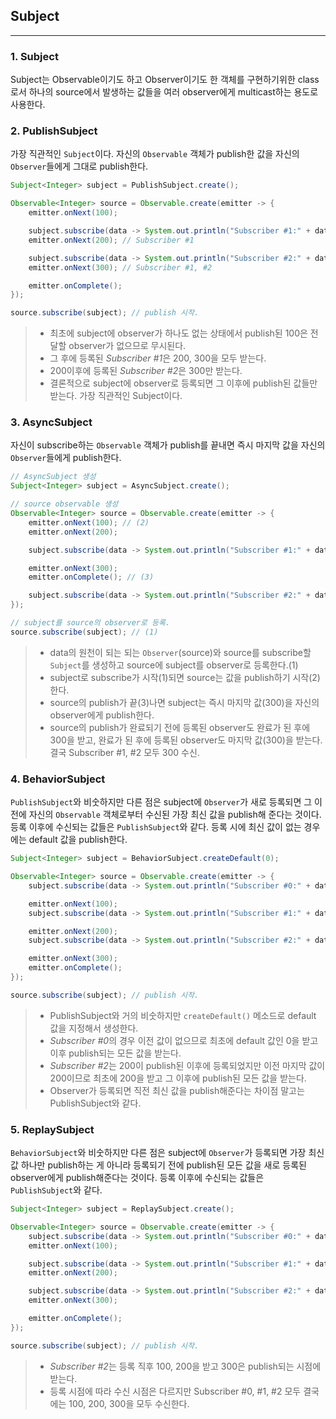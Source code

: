 ## Subject

---

### 1. Subject

Subject는 Observable이기도 하고 Observer이기도 한 객체를 구현하기위한 class로서 하나의 source에서 발생하는 값들을 여러 observer에게 multicast하는 용도로 사용한다.

### 2. PublishSubject

가장 직관적인 `Subject`이다. 자신의 `Observable` 객체가 publish한 값을 자신의 `Observer`들에게 그대로 publish한다.

```java
Subject<Integer> subject = PublishSubject.create();

Observable<Integer> source = Observable.create(emitter -> {
    emitter.onNext(100);

    subject.subscribe(data -> System.out.println("Subscriber #1:" + data));
    emitter.onNext(200); // Subscriber #1

    subject.subscribe(data -> System.out.println("Subscriber #2:" + data));
    emitter.onNext(300); // Subscriber #1, #2

    emitter.onComplete();
});

source.subscribe(subject); // publish 시작.
```

> * 최초에 subject에 observer가 하나도 없는 상태에서 publish된 100은 전달할 observer가 없으므로 무시된다.
> * 그 후에 등록된 *Subscriber #1*은 200, 300을 모두 받는다.
> * 200이후에 등록된 *Subscriber #2*은 300만 받는다.
> * 결론적으로 subject에 observer로 등록되면 그 이후에 publish된 값들만 받는다. 가장 직관적인 Subject이다.

### 3. AsyncSubject

자신이 subscribe하는 `Observable` 객체가 publish를 끝내면 즉시 마지막 값을 자신의 `Observer`들에게 publish한다.

```java
// AsyncSubject 생성
Subject<Integer> subject = AsyncSubject.create();

// source observable 생성
Observable<Integer> source = Observable.create(emitter -> {
    emitter.onNext(100); // (2)
    emitter.onNext(200);

    subject.subscribe(data -> System.out.println("Subscriber #1:" + data)); // 완료 전 등록

    emitter.onNext(300);
    emitter.onComplete(); // (3)

    subject.subscribe(data -> System.out.println("Subscriber #2:" + data)); // 완료 후 등록
});

// subject를 source의 observer로 등록.
source.subscribe(subject); // (1)
```

> * data의 원천이 되는 되는 `Observer`(source)와 source를 subscribe할 `Subject`를 생성하고 source에 subject를 observer로 등록한다.(1)
> * subject로 subscribe가 시작(1)되면 source는 값을 publish하기 시작(2)한다.
> * source의 publish가 끝(3)나면 subject는 즉시 마지막 값(300)을 자신의 observer에게 publish한다.
> * source의 publish가 완료되기 전에 등록된 observer도 완료가 된 후에 300을 받고, 완료가 된 후에 등록된 observer도 마지막 값(300)을 받는다. 결국 Subscriber #1, #2 모두 300 수신.

### 4. BehaviorSubject

`PublishSubject`와 비숫하지만 다른 점은 subject에 `Observer`가 새로 등록되면 그 이전에 자신의 `Observable` 객체로부터 수신된 가장 최신 값을 publish해 준다는 것이다. 등록 이후에 수신되는 값들은 `PublishSubject`와 같다. 등록 시에 최신 값이 없는 경우에는 default 값을 publish한다.

```java
Subject<Integer> subject = BehaviorSubject.createDefault(0);

Observable<Integer> source = Observable.create(emitter -> {
    subject.subscribe(data -> System.out.println("Subscriber #0:" + data));

    emitter.onNext(100);
    subject.subscribe(data -> System.out.println("Subscriber #1:" + data));

    emitter.onNext(200);
    subject.subscribe(data -> System.out.println("Subscriber #2:" + data));

    emitter.onNext(300);
    emitter.onComplete();
});

source.subscribe(subject); // publish 시작.
```

> * PublishSubject와 거의 비숫하지만 `createDefault()` 메소드로 default 값을 지정해서 생성한다.
> * *Subscriber #0*의 경우 이전 값이 없으므로 최초에 default 값인 0을 받고 이후 publish되는 모든 값을 받는다.
> * *Subscriber #2*는 200이 publish된 이후에 등록되었지만 이전 마지막 값이 200이므로 최초에 200을 받고 그 이후에 publish된 모든 값을 받는다.
> * Observer가 등록되면 직전 최신 값을 publish해준다는 차이점 말고는 PublishSubject와 같다.

### 5. ReplaySubject

`BehaviorSubject`와 비숫하지만 다른 점은 subject에 `Observer`가 등록되면 가장 최신값 하나만 publish하는 게 아니라 등록되기 전에 publish된 모든 값을 새로 등록된 observer에게 publish해준다는 것이다. 등록 이후에 수신되는 값들은 `PublishSubject`와 같다.

```java
Subject<Integer> subject = ReplaySubject.create();

Observable<Integer> source = Observable.create(emitter -> {
    subject.subscribe(data -> System.out.println("Subscriber #0:" + data));
    emitter.onNext(100);

    subject.subscribe(data -> System.out.println("Subscriber #1:" + data));
    emitter.onNext(200);

    subject.subscribe(data -> System.out.println("Subscriber #2:" + data));
    emitter.onNext(300);

    emitter.onComplete();
});

source.subscribe(subject); // publish 시작.
```

> * *Subscriber #2*는 등록 직후 100, 200을 받고 300은 publish되는 시점에 받는다.
> * 등록 시점에 따라 수신 시점은 다르지만 Subscriber #0, #1, #2 모두 결국에는 100, 200, 300을 모두 수신한다.
